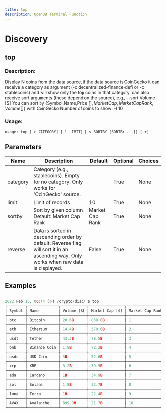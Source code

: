 ```yaml
---
title: top
description: OpenBB Terminal Function
---
```


# Discovery

## top

### Description: 

Display N coins from the data source, if the data source is CoinGecko it can receive a category as argument (-c decentralized-finance-defi or -c stablecoins) and will show only the top coins in that category. can also receive sort arguments (these depend on the source), e.g., --sort Volume [$] You can sort by {Symbol,Name,Price [$],Market Cap,Market Cap Rank,Volume [$]} with CoinGecko Number of coins to show: -l 10

### Usage: 
```python
usage: top [-c CATEGORY] [-l LIMIT] [-s SORTBY [SORTBY ...]] [-r]
```

## Parameters

| Name | Description | Default | Optional | Choices |
| ---- | ----------- | ------- | -------- | ------- |
| category | Category (e.g., stablecoins). Empty for no category. Only works for 'CoinGecko' source. |  | True | None |
| limit | Limit of records | 10 | True | None |
| sortby | Sort by given column. Default: Market Cap Rank | Market Cap Rank | True | None |
| reverse | Data is sorted in descending order by default. Reverse flag will sort it in an ascending way. Only works when raw data is displayed. | False | True | None |


## Examples

```python

2022 Feb 15, 06:44 (✨) /crypto/disc/ $ top
┌────────┬──────────────┬────────────┬────────────────┬─────────────────┬───────────────┬────────────────┐
│ Symbol │ Name         │ Volume [$] │ Market Cap [$] │ Market Cap Rank │ 7D Change [%] │ 24H Change [%] │
├────────┼──────────────┼────────────┼────────────────┼─────────────────┼───────────────┼────────────────┤
│ btc    │ Bitcoin      │ 20.6B      │ 838.8B         │ 1               │ 0.93          │ 4.77           │
├────────┼──────────────┼────────────┼────────────────┼─────────────────┼───────────────┼────────────────┤
│ eth    │ Ethereum     │ 14.4B      │ 370.6B         │ 2               │ -1.53         │ 7.77           │
├────────┼──────────────┼────────────┼────────────────┼─────────────────┼───────────────┼────────────────┤
│ usdt   │ Tether       │ 43.3B      │ 78.5B          │ 3               │ -0.01         │ -0.05          │
├────────┼──────────────┼────────────┼────────────────┼─────────────────┼───────────────┼────────────────┤
│ bnb    │ Binance Coin │ 1.8B       │ 72.2B          │ 4               │ -1.01         │ 8.18           │
├────────┼──────────────┼────────────┼────────────────┼─────────────────┼───────────────┼────────────────┤
│ usdc   │ USD Coin     │ 3B         │ 52.6B          │ 5               │ 0.25          │ 0.17           │
├────────┼──────────────┼────────────┼────────────────┼─────────────────┼───────────────┼────────────────┤
│ xrp    │ XRP          │ 3.2B       │ 39.9B          │ 6               │ 0.71          │ 5.51           │
├────────┼──────────────┼────────────┼────────────────┼─────────────────┼───────────────┼────────────────┤
│ ada    │ Cardano      │ 1B         │ 34.9B          │ 7               │ -9.04         │ 5.52           │
├────────┼──────────────┼────────────┼────────────────┼─────────────────┼───────────────┼────────────────┤
│ sol    │ Solana       │ 1.8B       │ 32.7B          │ 8               │ -12.54        │ 10.07          │
├────────┼──────────────┼────────────┼────────────────┼─────────────────┼───────────────┼────────────────┤
│ luna   │ Terra        │ 1B         │ 22.4B          │ 9               │ -5.26         │ 8.67           │
├────────┼──────────────┼────────────┼────────────────┼─────────────────┼───────────────┼────────────────┤
│ AVAX   │ Avalanche    │ 899.9M     │ 21.7B          │ 10              │ 6.28          │ 12.72          │
└────────┴──────────────┴────────────┴────────────────┴─────────────────┴───────────────┴────────────────┘

```

